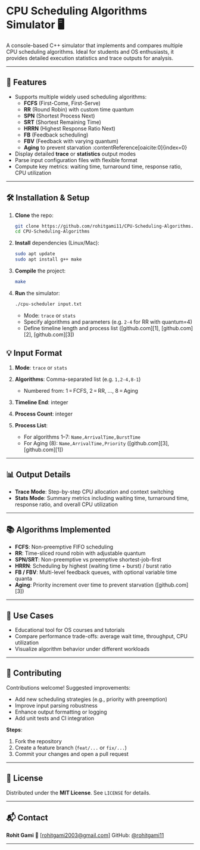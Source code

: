 # CPU Scheduling Algorithms Simulator 🖥️

A console-based C++ simulator that implements and compares multiple CPU scheduling algorithms. Ideal for students and OS enthusiasts, it provides detailed execution statistics and trace outputs for analysis.

---

## 🚀 Features

- Supports multiple widely used scheduling algorithms:
  - **FCFS** (First-Come, First-Serve)
  - **RR** (Round Robin) with custom time quantum
  - **SPN** (Shortest Process Next)
  - **SRT** (Shortest Remaining Time)
  - **HRRN** (Highest Response Ratio Next)
  - **FB** (Feedback scheduling)
  - **FBV** (Feedback with varying quantum)
  - **Aging** to prevent starvation :contentReference[oaicite:0]{index=0}
- Display detailed **trace** or **statistics** output modes
- Parse input configuration files with flexible format
- Compute key metrics: waiting time, turnaround time, response ratio, CPU utilization

---

## 🛠 Installation & Setup

1. **Clone** the repo:
   ```bash
   git clone https://github.com/rohitgami11/CPU-Scheduling-Algorithms.git
   cd CPU-Scheduling-Algorithms
   ```

2. **Install** dependencies (Linux/Mac):

   ```bash
   sudo apt update
   sudo apt install g++ make
   ```
3. **Compile** the project:

   ```bash
   make
   ```
4. **Run** the simulator:

   ```bash
   ./cpu-scheduler input.txt
   ```

   * Mode: `trace` or `stats`
   * Specify algorithms and parameters (e.g. `2-4` for RR with quantum=4)
   * Define timeline length and process list ([github.com][1], [github.com][2], [github.com][3])


## 💡 Input Format

1. **Mode**: `trace` or `stats`
2. **Algorithms**: Comma-separated list (e.g. `1,2-4,8-1`)&#x20;

   * Numbered from: 1 = FCFS, 2 = RR, …, 8 = Aging
3. **Timeline End**: integer
4. **Process Count**: integer
5. **Process List**:

   * For algorithms 1–7:
     `Name,ArrivalTime,BurstTime`
   * For Aging (8):
     `Name,ArrivalTime,Priority` ([github.com][3], [github.com][1])

---

## 📊 Output Details

* **Trace Mode**: Step-by-step CPU allocation and context switching
* **Stats Mode**: Summary metrics including waiting time, turnaround time, response ratio, and overall CPU utilization

---

## 📚 Algorithms Implemented

* **FCFS**: Non-preemptive FIFO scheduling
* **RR**: Time-sliced round robin with adjustable quantum
* **SPN/SRT**: Non-preemptive vs preemptive shortest-job-first
* **HRRN**: Scheduling by highest (waiting time + burst) / burst ratio
* **FB / FBV**: Multi-level feedback queues, with optional variable time quanta
* **Aging**: Priority increment over time to prevent starvation ([github.com][3])

---

## 🧠 Use Cases

* Educational tool for OS courses and tutorials
* Compare performance trade-offs: average wait time, throughput, CPU utilization
* Visualize algorithm behavior under different workloads

---

## 🤝 Contributing

Contributions welcome! Suggested improvements:

* Add new scheduling strategies (e.g., priority with preemption)
* Improve input parsing robustness
* Enhance output formatting or logging
* Add unit tests and CI integration

**Steps**:

1. Fork the repository
2. Create a feature branch (`feat/...` or `fix/...`)
3. Commit your changes and open a pull request

---

## 📄 License

Distributed under the **MIT License**. See `LICENSE` for details.

---

## 📬 Contact

**Rohit Gami**
📧 \[[rohitgami2003@gmail.com](mailto:rohitgami2003@gmail.com)]
GitHub: [@rohitgami11](https://github.com/rohitgami11)

---

